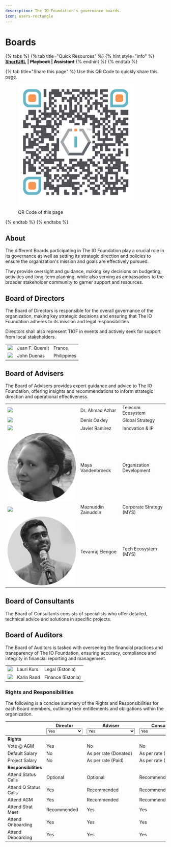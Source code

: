 ```yaml
---
description: The IO Foundation's governance boards.
icon: users-rectangle
---
```


# Boards

{% tabs %}
{% tab title="Quick Resources" %}
{% hint style="info" %}
[**ShortURL**](https://short.theiofoundation.org/TIOFOrgBoards) **|&#x20;**~~**Playbook**~~**&#x20;|&#x20;**~~**Assistant**~~
{% endhint %}
{% endtab %}

{% tab title="Share this page" %}
Use this QR Code to quickly share this page.

<figure><img src="../../../.gitbook/assets/TIOFOrganizationBoards_4096x4096.png" alt="" width="375"><figcaption><p>QR Code of this page</p></figcaption></figure>
{% endtab %}
{% endtabs %}

## About

The different Boards participating in The IO Foundation play a crucial role in its governance as well as setting its strategic direction and policies to ensure the organization's mission and goals are effectively pursued.

They provide oversight and guidance, making key decisions on budgeting, activities and long-term planning, while also serving as ambassadors to the broader stakeholder community to garner support and resources.

## Board of Directors

The Board of Directors is responsible for the overall governance of the organization, making key strategic decisions and ensuring that The IO Foundation adheres to its mission and legal responsibilities.

Directors shall also represent TIOF in events and actively seek for support from local stakeholders.

|                                                                                            |                 |             |
| ------------------------------------------------------------------------------------------ | --------------- | ----------- |
| ![](<../../../.gitbook/assets/\[TIOF] Comms \[P] ProfilePic JFQ BW Circle.T XXX v1.0.png>) | Jean F. Queralt | France      |
| ![](<../../../.gitbook/assets/\[TIOF] Comms \[P] ProfilePic JD BW Circle.T XXX v1.0.png>)  | John Duenas     | Philippines |

## Board of Advisers

The Board of Advisers provides expert guidance and advice to The IO Foundation, offering insights and recommendations to inform strategic direction and operational effectiveness.

|                                                                                           |                     |                          |
| ----------------------------------------------------------------------------------------- | ------------------- | ------------------------ |
| ![](<../../../.gitbook/assets/\[TIOF] Comms \[P] ProfilePic AA BW Circle.T XXX v1.0.png>) | Dr. Ahmad Azhar     | Telecom Ecosystem        |
| ![](<../../../.gitbook/assets/\[TIOF] Comms \[P] ProfilePic.DO BW Circle.T XXX v1.0.png>) | Denis Oakley        | Global Strategy          |
| ![](<../../../.gitbook/assets/\[TIOF] Comms \[P] ProfilePic JR BW Circle.T XXX v1.0.png>) | Javier Ramirez      | Innovation & IP          |
| ![](<../../../.gitbook/assets/\[TIOF] Avatar-modified.png>)                               | Maya Vandenbroeck   | Organization Development |
| ![](<../../../.gitbook/assets/\[TIOF] Comms \[P] ProfilePic MZ BW Circle.T XXX v1.0.png>) | Maznuddin Zainuddin | Corporate Strategy (MYS) |
| ![](<../../../.gitbook/assets/\[TIOF] Avatar-modified (2).png>)                           | Tevanraj Elengoe    | Tech Ecosystem (MYS)     |

## Board of Consultants

The Board of Consultants consists of specialists who offer detailed, technical advice and solutions in specific projects.

## Board of Auditors

The Board of Auditors is tasked with overseeing the financial practices and transparency of The IO Foundation, ensuring accuracy, compliance and integrity in financial reporting and management.

|                                                                                           |            |                   |
| ----------------------------------------------------------------------------------------- | ---------- | ----------------- |
| ![](<../../../.gitbook/assets/\[TIOF] Comms \[P] ProfilePic LK BW Circle.T XXX v1.0.png>) | Lauri Kurs | Legal (Estonia)   |
| ![](<../../../.gitbook/assets/\[TIOF] Comms \[P] ProfilePic KR BW Circle.T XXX v1.0.png>) | Karin Rand | Finance (Estonia) |

### Rights and Responsibilities

The following is a concise summary of the Rights and Responsibilities for each Board members, outlining their entitlements and obligations within the organization.

<table><thead><tr><th width="174"></th><th width="139">Director<select><option value="8da6b515ce304f51b738415c7347165a" label="Yes" color="blue"></option><option value="11bfc056215548a8aaf7e1549fb8bf64" label="No" color="blue"></option><option value="728954a1c4864a11ad7e712bce8ff575" label="Mandatory" color="blue"></option><option value="3e9e2a4807ef426e97e47410a142aecb" label="Recommended" color="blue"></option><option value="690f907faafe40cca2e82d0dd9671b27" label="Optional" color="blue"></option></select></th><th width="138">Adviser<select><option value="bdd4097a1009482d84d980907863c9ab" label="Yes" color="blue"></option><option value="d64e0dc628084c15b723e5e6a2427c0d" label="No" color="blue"></option><option value="56235f85c73b4a74920b57277da590d2" label="Mandatory" color="blue"></option><option value="faf4ad16abff46cdbee40a6b17b13f9c" label="Recommended" color="blue"></option><option value="5fb1efd56ff040bb8b3ca90feb1b37fa" label="Optional" color="blue"></option><option value="55ddb33f193744f3b7c9302195cb880d" label="As per rate (Donated)" color="blue"></option><option value="5cebf2982dc5462ea59c9dd7b257abea" label="As per rate (Paid)" color="blue"></option></select></th><th>Consultant<select><option value="d973700e491a4cc1acce7185b9367e7c" label="Yes" color="blue"></option><option value="96bf3da49fb1429b8ac66754d98af720" label="No" color="blue"></option><option value="bd9faced3f1b45e8b4fbac22f6bebffe" label="Mandatory" color="blue"></option><option value="4d791e6ce9784ca58901595b07675fd0" label="Recommended" color="blue"></option><option value="9b537ff3f74c45328a89d9a613df710c" label="Optional" color="blue"></option><option value="982b617f63f74e8ca7cf3183e1558f25" label="As per rate (Donated)" color="blue"></option><option value="b667d27d8e1545b186268b2c09dfd4b3" label="As per rate (Paid)" color="blue"></option></select></th><th>Auditor<select><option value="a01a38d43ff141a780e48daf354ab692" label="Yes" color="blue"></option><option value="b286983ee8dc44f7a7ca9557fb6527b7" label="No" color="blue"></option><option value="3ea70447d69a4bffb569344ec0959ceb" label="Mandatory" color="blue"></option><option value="e9620b1aee454b55a2902050d10fa7fb" label="Recommended" color="blue"></option><option value="0be76df796004ea590ff291bebc52629" label="Optional" color="blue"></option><option value="254be280bb2a4de6af5e42762d015a6a" label="As per rate (Donated)" color="blue"></option><option value="e9182090a5c5403b81febf7e48e7c79b" label="As per rate (Paid)" color="blue"></option></select></th></tr></thead><tbody><tr><td><strong>Rights</strong></td><td></td><td></td><td></td><td></td></tr><tr><td>Vote @ AGM</td><td><span data-option="8da6b515ce304f51b738415c7347165a">Yes</span></td><td><span data-option="d64e0dc628084c15b723e5e6a2427c0d">No</span></td><td><span data-option="96bf3da49fb1429b8ac66754d98af720">No</span></td><td><span data-option="b286983ee8dc44f7a7ca9557fb6527b7">No</span></td></tr><tr><td>Default Salary</td><td><span data-option="11bfc056215548a8aaf7e1549fb8bf64">No</span></td><td><span data-option="55ddb33f193744f3b7c9302195cb880d">As per rate (Donated)</span></td><td><span data-option="982b617f63f74e8ca7cf3183e1558f25">As per rate (Donated)</span></td><td><span data-option="e9182090a5c5403b81febf7e48e7c79b">As per rate (Paid)</span></td></tr><tr><td>Project Salary</td><td><span data-option="11bfc056215548a8aaf7e1549fb8bf64">No</span></td><td><span data-option="5cebf2982dc5462ea59c9dd7b257abea">As per rate (Paid)</span></td><td><span data-option="b667d27d8e1545b186268b2c09dfd4b3">As per rate (Paid)</span></td><td><span data-option="e9182090a5c5403b81febf7e48e7c79b">As per rate (Paid)</span></td></tr><tr><td><strong>Responsibilities</strong></td><td></td><td></td><td></td><td></td></tr><tr><td>Attend Status Calls</td><td><span data-option="690f907faafe40cca2e82d0dd9671b27">Optional</span></td><td><span data-option="5fb1efd56ff040bb8b3ca90feb1b37fa">Optional</span></td><td><span data-option="4d791e6ce9784ca58901595b07675fd0">Recommended</span></td><td><span data-option="b286983ee8dc44f7a7ca9557fb6527b7">No</span></td></tr><tr><td>Attend Q Status Calls</td><td><span data-option="8da6b515ce304f51b738415c7347165a">Yes</span></td><td><span data-option="faf4ad16abff46cdbee40a6b17b13f9c">Recommended</span></td><td><span data-option="4d791e6ce9784ca58901595b07675fd0">Recommended</span></td><td><span data-option="0be76df796004ea590ff291bebc52629">Optional</span></td></tr><tr><td>Attend AGM</td><td><span data-option="8da6b515ce304f51b738415c7347165a">Yes</span></td><td><span data-option="faf4ad16abff46cdbee40a6b17b13f9c">Recommended</span></td><td><span data-option="4d791e6ce9784ca58901595b07675fd0">Recommended</span></td><td><span data-option="e9620b1aee454b55a2902050d10fa7fb">Recommended</span></td></tr><tr><td>Attend Strat Meet</td><td><span data-option="3e9e2a4807ef426e97e47410a142aecb">Recommended</span></td><td><span data-option="bdd4097a1009482d84d980907863c9ab">Yes</span></td><td><span data-option="d973700e491a4cc1acce7185b9367e7c">Yes</span></td><td><span data-option="0be76df796004ea590ff291bebc52629">Optional</span></td></tr><tr><td>Attend Onboarding</td><td><span data-option="8da6b515ce304f51b738415c7347165a">Yes</span></td><td><span data-option="bdd4097a1009482d84d980907863c9ab">Yes</span></td><td><span data-option="d973700e491a4cc1acce7185b9367e7c">Yes</span></td><td><span data-option="a01a38d43ff141a780e48daf354ab692">Yes</span></td></tr><tr><td>Attend Deboarding</td><td><span data-option="8da6b515ce304f51b738415c7347165a">Yes</span></td><td><span data-option="bdd4097a1009482d84d980907863c9ab">Yes</span></td><td><span data-option="d973700e491a4cc1acce7185b9367e7c">Yes</span></td><td><span data-option="a01a38d43ff141a780e48daf354ab692">Yes</span></td></tr></tbody></table>

